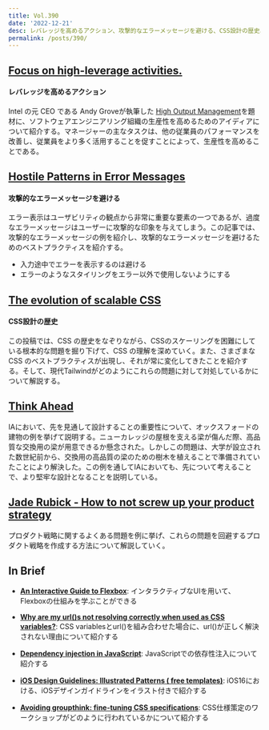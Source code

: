 ```yaml
---
title: Vol.390
date: '2022-12-21'
desc: レバレッジを高めるアクション、攻撃的なエラーメッセージを避ける、CSS設計の歴史、ほか計10リンク
permalink: /posts/390/
---
```



## [Focus on high-leverage activities.](https://addyosmani.com/blog/high-leverage-activites/)
#### レバレッジを高めるアクション

Intel の元 CEO である Andy Groveが執筆した [High Output Management](https://www.google.com/books/edition/High_Output_Management/3j8si29hddwC?hl=en)を題材に、ソフトウェアエンジニアリング組織の生産性を高めるためのアイディアについて紹介する。マネージャーの主なタスクは、他の従業員のパフォーマンスを改善し、従業員をより多く活用することを促すことによって、生産性を高めることである。

## [Hostile Patterns in Error Messages](https://www.nngroup.com/articles/hostile-error-messages/)
#### 攻撃的なエラーメッセージを避ける

エラー表示はユーザビリティの観点から非常に重要な要素の一つであるが、過度なエラーメッセージはユーザーに攻撃的な印象を与えてしまう。この記事では、攻撃的なエラーメッセージの例を紹介し、攻撃的なエラーメッセージを避けるためのベストプラクティスを紹介する。

- 入力途中でエラーを表示するのは避ける
- エラーのようなスタイリングをエラー以外で使用しないようにする

## [The evolution of scalable CSS](https://frontendmastery.com/posts/the-evolution-of-scalable-css/)
#### CSS設計の歴史
この投稿では、CSS の歴史をなぞりながら、CSSのスケーリングを困難にしている根本的な問題を掘り下げて、CSS の理解を深めていく。また、さまざまな CSS のベストプラクティスが出現し、それが常に変化してきたことを紹介する。そして、現代Tailwindがどのようにこれらの問題に対して対処しているかについて解説する。


## [Think Ahead](https://jarango.com/2022/11/17/think-ahead/)

IAにおいて、先を見通して設計することの重要性について、オックスフォードの建物の例を挙げて説明する。ニューカレッジの屋根を支える梁が傷んだ際、高品質な交換用の梁が用意できるか懸念された。しかしこの問題は、大学が設立された数世紀前から、交換用の高品質の梁のための樹木を植えることで準備されていたことにより解決した。この例を通してIAにおいても、先について考えることで、より堅牢な設計となることを説明している。


## [Jade Rubick - How to not screw up your product strategy](https://www.rubick.com/product-strategy/)

プロダクト戦略に関するよくある問題を例に挙げ、これらの問題を回避するプロダクト戦略を作成する方法について解説していく。


## In Brief

- **[An Interactive Guide to Flexbox](https://www.joshwcomeau.com/css/interactive-guide-to-flexbox/)**: インタラクティブなUIを用いて、Flexboxの仕組みを学ぶことができる

- **[Why are my url()s not resolving correctly when used as CSS variables?](https://blog.andri.co/017-why-are-my-urls-not-resolving-correctly-when-used-as-css-variables/)**: CSS variablesとurl()を組み合わせた場合に、url()が正しく解決されない理由について紹介する

- **[Dependency injection in JavaScript](https://snyk.io/blog/dependency-injection-in-javascript/)**: JavaScriptでの依存性注入について紹介する

- **[iOS Design Guidelines: Illustrated Patterns ( free templates)](https://www.learnui.design/blog/ios-design-guidelines-templates.html)**: iOS16における、iOSデザインガイドラインをイラスト付きで紹介する

- **[Avoiding groupthink: fine-tuning CSS specifications](https://clagnut.com/blog/2420/)**: CSS仕様策定のワークショップがどのように行われているかについて紹介する
